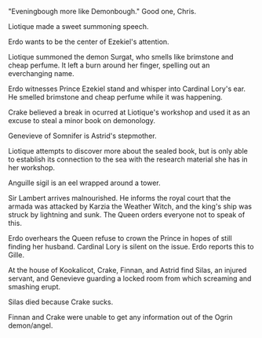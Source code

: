 "Eveningbough more like Demonbough." Good one, Chris.

Liotique made a sweet summoning speech.

Erdo wants to be the center of Ezekiel's attention.

Liotique summoned the demon Surgat, who smells like brimstone and cheap perfume. It left a burn around her finger, spelling out an everchanging name.

Erdo witnesses Prince Ezekiel stand and whisper into Cardinal Lory's ear. He smelled brimstone and cheap perfume while it was happening.

Crake believed a break in ocurred at Liotique's workshop and used it as an excuse to steal a minor book on demonology.

Genevieve of Somnifer is Astrid's stepmother.

Liotique attempts to discover more about the sealed book, but is only able to establish its connection to the sea with the research material she has in her workshop.

Anguille sigil is an eel wrapped around a tower.

Sir Lambert arrives malnourished. He informs the royal court that the armada was attacked by Karzia the Weather Witch, and the king's ship was struck by lightning and sunk. The Queen orders everyone not to speak of this.

Erdo overhears the Queen refuse to crown the Prince in hopes of still finding her husband. Cardinal Lory is silent on the issue. Erdo reports this to Gille.

At the house of Kookalicot, Crake, Finnan, and Astrid find Silas, an injured servant, and Genevieve guarding a locked room from which screaming and smashing erupt.

Silas died because Crake sucks.

Finnan and Crake were unable to get any information out of the Ogrin demon/angel.